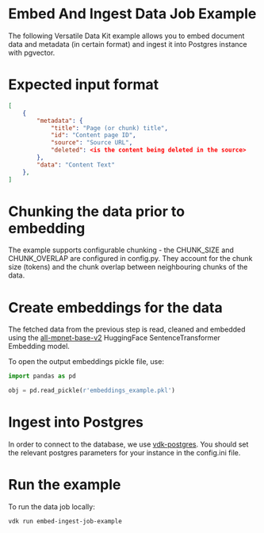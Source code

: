 # Embed And Ingest Data Job Example

The following Versatile Data Kit example allows you to embed document data and metadata (in certain format)
and ingest it into Postgres instance with pgvector.

# Expected input format

```json
[
    {
        "metadata": {
            "title": "Page (or chunk) title",
            "id": "Content page ID",
            "source": "Source URL",
            "deleted": <is the content being deleted in the source>
        },
        "data": "Content Text"
    },
]
```

# Chunking the data prior to embedding

The example supports configurable chunking - the CHUNK_SIZE and CHUNK_OVERLAP are configured in config.py.
They account for the chunk size (tokens) and the chunk overlap between neighbouring chunks of the data.

# Create embeddings for the data
The fetched data from the previous step is read, cleaned and embedded using the
[all-mpnet-base-v2](https://huggingface.co/sentence-transformers/all-mpnet-base-v2) HuggingFace SentenceTransformer Embedding model.

To open the output embeddings pickle file, use:

```python
import pandas as pd

obj = pd.read_pickle(r'embeddings_example.pkl')
```

# Ingest into Postgres

In order to connect to the database, we use [vdk-postgres](https://github.com/vmware/versatile-data-kit/tree/main/projects/vdk-plugins/vdk-postgres).
You should set the relevant postgres parameters for your instance in the config.ini file.

# Run the example
To run the data job locally:
```bash
vdk run embed-ingest-job-example
```
